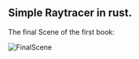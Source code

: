 ## Simple Raytracer in rust.

The final Scene of the first book:

![FinalScene](/Users/emiyali/Desktop/Raytracer-in-Rust/output/FinalScene.png)

